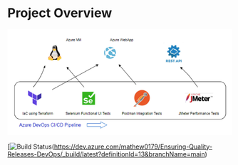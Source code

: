 # Project Overview

![App diagram](/screenshots/Projectoverviewdaigpng.png)  

[![Build Status](https://dev.azure.com/mathew0179/Ensuring-Quality-Releases-DevOps/_apis/build/status/mhaywardhill.Ensuring-Quality-Releases-DevOps?branchName=main)(https://dev.azure.com/mathew0179/Ensuring-Quality-Releases-DevOps/_build/latest?definitionId=13&branchName=main)

